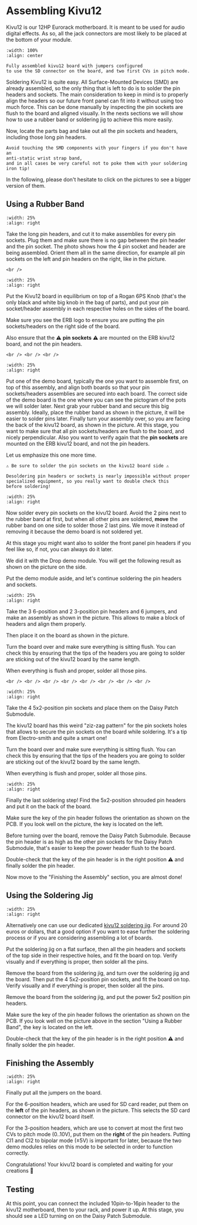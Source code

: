 # Assembling Kivu12

Kivu12 is our 12HP Eurorack motherboard. It is meant to be used for audio digital effects.
As so, all the jack connectors are most likely to be placed at the bottom of your module.

```{figure} kivu12-assembled.jpg
:width: 100%
:align: center

Fully assembled kivu12 board with jumpers configured
to use the SD connector on the board, and two first CVs in pitch mode.
```


Soldering Kivu12 is quite easy. All Surface-Mounted Devices (SMD) are already assembled,
so the only thing that is left to do is to solder the pin headers and sockets.
The main consideration to keep in mind is to properly align the headers so our future front panel
can fit into it without using too much force.
This can be done manually by inspecting the pin sockets are flush to the board
and aligned visually.
In the nexts sections we will show how to use a rubber band or soldering jig to achieve this
more easily.

Now, locate the parts bag and take out all the pin sockets and headers, including those
long pin headers.

```{important}
Avoid touching the SMD components with your fingers if you don't have an
anti-static wrist strap band,
and in all cases be very careful not to poke them with your soldering iron tip!
```

In the following, please don't hesitate to click on the pictures to see a
bigger version of them.


## Using a Rubber Band

```{image} kivu12-headers-sockets.jpg
:width: 25%
:align: right
```

Take the long pin headers, and cut it to make assemblies for every pin sockets.
Plug them and make sure there is no gap between the pin header and the pin
socket. The photo shows how the 4 pin socket and header are being assembled.
Orient them all in the same direction, for example all pin sockets on the
left and pin headers on the right, like in the picture.

```{raw} html
<br />
```

```{image} kivu12-headers-in-place.jpg
:width: 25%
:align: right
```

Put the Kivu12 board in equilibrium on top of a Rogan 6PS Knob
(that's the only black and white big knob in the bag of parts),
and put your pin socket/header assembly
in each respective holes on the sides of the board.

Make sure you see the
ERB logo to ensure you are putting the pin sockets/headers on the right
side of the board.

Also ensure that the ⚠️ **pin sockets** ⚠️ are mounted on
the ERB kivu12 board, and not the pin headers.

```{raw} html
<br /> <br /> <br />
```

```{image} kivu12-rubber-band.jpg
:width: 25%
:align: right
```

Put one of the demo board, typically the one you want to assemble first,
on top of this assembly, and align both boards so that your pin sockets/headers
assemblies are secured into each board.
The correct side of the demo board is the one where you can see the pictogram
of the pots we will solder later.
Next grab your rubber band and secure this big assembly.
Ideally, place the rubber band as shown in the picture, it will be easier
to solder pins later.
Finally turn your assembly over, so you are facing the back of the kivu12
board, as shown in the picture.
At this stage, you want to make sure that all pin sockets/headers are flush
to the board, and nicely perpendicular.
Also you want to verify again that the **pin sockets** are mounted on the
ERB kivu12 board, and not the pin headers.

Let us emphasize this one more time.

```{warning}
⚠️ Be sure to solder the pin sockets on the kivu12 board side ⚠️

Desoldering pin headers or sockets is nearly impossible without proper
specialized equipment, so you really want to double check this
before soldering!
```

```{image} kivu12-sockets-done.jpg
:width: 25%
:align: right
```

Now solder every pin sockets on the kivu12 board.
Avoid the 2 pins next to the rubber band at first, but when all other pins
are soldered, **move** the rubber band on one side to solder those 2 last
pins. We move it instead of removing it because the demo board is
not soldered yet.

At this stage you might want also to solder the front panel pin headers
if you feel like so, if not, you can always do it later.

We did it with the Drop demo module. You will get the following result
as shown on the picture on the side.

Put the demo module aside, and let's continue soldering the pin headers
and sockets.

```{image} kivu12-headers.jpg
:width: 25%
:align: right
```

Take the 3 6-position and 2 3-position pin headers and 6 jumpers, and make
an assembly as shown in the picture.
This allows to make a block of headers and align them properly.

Then place it on the board as shown in the picture.

Turn the board over and make sure everything is sitting flush.
You can check this by ensuring that the tips of the headers you are going
to solder are sticking out of the kivu12 board by the same length.

When everything is flush and proper, solder all those pins. 

```{raw} html
<br /> <br /> <br /> <br /> <br /> <br /> <br /> <br />
```

```{image} kivu12-dpsm-sockets.jpg
:width: 25%
:align: right
```

Take the 4 5x2-position pin sockets and place them on the Daisy Patch Submodule.

The kivu12 board has this weird "ziz-zag pattern" for the pin sockets holes that
allows to secure the pin sockets on the board while soldering.
It's a tip from Electro-smith and quite a smart one!

Turn the board over and make sure everything is sitting flush.
You can check this by ensuring that the tips of the headers you are going
to solder are sticking out of the kivu12 board by the same length.

When everything is flush and proper, solder all those pins.

```{image} kivu12-power.jpg
:width: 25%
:align: right
```

Finally the last soldering step! Find the 5x2-position shrouded pin headers
and put it on the back of the board.

Make sure the key of the pin header follows the orientation as shown on
the PCB. If you look well on the picture, the key is located on the left.

Before turning over the board, remove the Daisy Patch Submodule.
Because the pin header is as high as the other pin sockets for the
Daisy Patch Submodule, that's easier to keep the power header flush
to the board.

Double-check that the key of the pin header is in the right position ⚠️
and finally solder the pin header.

Now move to the "Finishing the Assembly" section, you are almost done!


## Using the Soldering Jig

```{image} kivu12-soldering-jig.jpg
:width: 25%
:align: right
```


Alternatively one can use our dedicated [kivu12 soldering jig](https://www.shapeways.com/product/5YWPBCD6Z/kivu12-soldering-jig-clearance-125).
For around 20 euros or dollars, that a good option if you want to ease further
the soldering process or if you are considering assembling a lot of boards.

Put the soldering jig on a flat surface,
then all the pin headers and sockets of the top side in their respective holes, and fit the board
on top. Verify visually and if everything is proper, then solder all the pins.

Remove the board from the soldering jig, and turn over the soldering jig and
the board.
Then put the 4 5x2-position pin sockets, and fit the board on top.
Verify visually and if everything is proper, then solder all the pins.

Remove the board from the soldering jig, and put the power 5x2 position
pin headers.

Make sure the key of the pin header follows the orientation as shown on
the PCB. If you look well on the picture above in the section "Using a Rubber Band",
the key is located on the left.

Double-check that the key of the pin header is in the right position ⚠️
and finally solder the pin header.


## Finishing the Assembly

```{image} kivu12-jumpers.jpg
:width: 25%
:align: right
```

Finally put all the jumpers on the board.

For the 6-position headers, which are used for SD card reader,
put them on the **left** of the pin headers, as shown in the
picture. This selects the SD card connector on the kivu12 board
itself.

For the 3-position headers, which are use to convert at most the first
two CVs to pitch mode (0..10V), put them on the **right** of the pin headers.
Putting CI1 and CI2 to bipolar mode (±5V) is important for later, because
the two demo modules relies on this mode to be selected in order to
function correctly.

Congratulations! Your kivu12 board is completed and waiting for your creations 🎉


## Testing

At this point, you can connect the included 10pin-to-16pin header to the kivu12 motherboard,
then to your rack, and power it up.
At this stage, you should see a LED turning on on the Daisy Patch Submodule.
